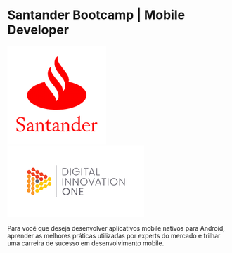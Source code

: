 <h1>Santander Bootcamp | Mobile Developer</h1>
<div style="display=flex;flex-direction:row"> 
    <img src="./assets/santader.png" >
    <img src="./assets/dio.png" >
<div>
<p>
    Para você que deseja desenvolver aplicativos mobile nativos para Android, aprender as melhores práticas utilizadas por experts do mercado e trilhar uma carreira de sucesso em desenvolvimento mobile.
</p>

